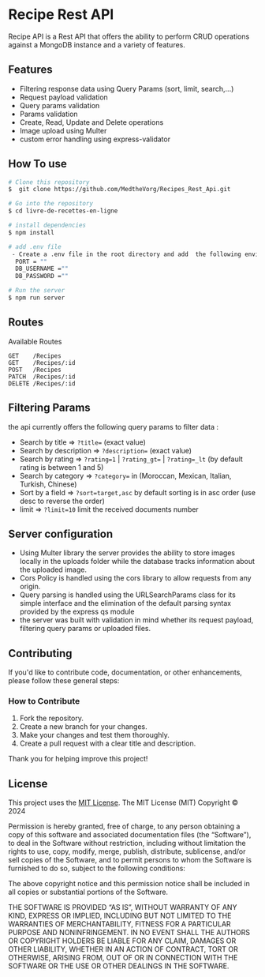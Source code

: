 # Recipe Rest API
 Recipe API is a Rest API that offers the ability to perform CRUD operations against a MongoDB instance and a variety of features.
 

## Features
 - Filtering response data  using Query Params (sort, limit, search,...)
 - Request payload validation
 - Query params validation
 - Params validation
 - Create, Read, Update and  Delete operations
 - Image upload using Multer
 - custom error handling using express-validator
## How To use
```bash
# Clone this repository
$  git clone https://github.com/MedtheVorg/Recipes_Rest_Api.git

# Go into the repository
$ cd livre-de-recettes-en-ligne

# install dependencies
$ npm install

# add .env file
 - Create a .env file in the root directory and add  the following environment variables : 
  PORT = ""
  DB_USERNAME =""
  DB_PASSWORD =""

# Run the server
$ npm run server
```

## Routes
Available Routes
```
GET    /Recipes
GET    /Recipes/:id
POST   /Recipes
PATCH  /Recipes/:id
DELETE /Recipes/:id
```


## Filtering Params
  the api currently offers the following query params to filter data : 
  - Search by title  =>  `?title=` (exact value)   
  - Search by description  =>  `?description=`  (exact value) 
  - Search by rating  =>  `?rating=1` | `?rating_gt=` | `?rating=_lt`    (by default rating is between 1 and 5)
  - Search by category  =>  `?category=`  in (Moroccan, Mexican, Italian, Turkish, Chinese)   
  - Sort by a field  =>  `?sort=target,asc` by default  sorting is  in asc order  (use desc to reverse the order)   
  - limit   =>  `?limit=10`  limit the  received documents number 

## Server configuration   
 - Using Multer library the server provides the ability to store images locally in the uploads folder while the database tracks information about the uploaded image.
 - Cors Policy is handled using the cors library to allow requests from any origin.
 - Query parsing is handled using the URLSearchParams class for its simple interface and the elimination of the default parsing syntax provided by the express qs module
 - the server was  built with validation in mind whether its request payload, filtering query params or  uploaded files.


## Contributing
If you'd like to contribute code, documentation, or other enhancements, please follow these general steps:
### How to Contribute
1. Fork the repository.
2. Create a new branch for your changes.
3. Make your changes and test them thoroughly.
4. Create a pull request with a clear title and description.

Thank you for helping improve this project!

## License

This project uses the [MIT License](https://mit-license.org/). The MIT License (MIT)
Copyright © 2024 <copyright holders>

Permission is hereby granted, free of charge, to any person obtaining a copy of this software and associated documentation files (the “Software”), to deal in the Software without restriction, including without limitation the rights to use, copy, modify, merge, publish, distribute, sublicense, and/or sell copies of the Software, and to permit persons to whom the Software is furnished to do so, subject to the following conditions:

The above copyright notice and this permission notice shall be included in all copies or substantial portions of the Software.

THE SOFTWARE IS PROVIDED “AS IS”, WITHOUT WARRANTY OF ANY KIND, EXPRESS OR IMPLIED, INCLUDING BUT NOT LIMITED TO THE WARRANTIES OF MERCHANTABILITY, FITNESS FOR A PARTICULAR PURPOSE AND NONINFRINGEMENT. IN NO EVENT SHALL THE AUTHORS OR COPYRIGHT HOLDERS BE LIABLE FOR ANY CLAIM, DAMAGES OR OTHER LIABILITY, WHETHER IN AN ACTION OF CONTRACT, TORT OR OTHERWISE, ARISING FROM, OUT OF OR IN CONNECTION WITH THE SOFTWARE OR THE USE OR OTHER DEALINGS IN THE SOFTWARE.

